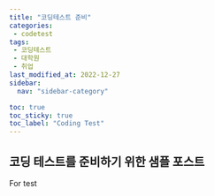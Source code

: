 ```yaml
---
title: "코딩테스트 준비"
categories:
 - codetest
tags:
 - 코딩테스트
 - 대학원
 - 취업
last_modified_at: 2022-12-27
sidebar:
  nav: "sidebar-category"

toc: true
toc_sticky: true
toc_label: "Coding Test"
---
```


## 코딩 테스트를 준비하기 위한 샘플 포스트

For test
